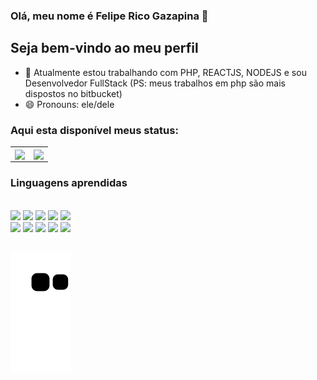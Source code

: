 ### Olá, meu nome é Felipe Rico Gazapina 👋
## Seja bem-vindo ao meu perfil

- 🔭 Atualmente estou trabalhando com PHP, REACTJS, NODEJS e sou Desenvolvedor FullStack (PS: meus trabalhos em php são mais dispostos no bitbucket)
- 😄 Pronouns: ele/dele

### Aqui esta disponível meus status:
<!-- <div align="center">
  <a href="https://github.com/FelipeGazapina">
  <img height="180em" src="https://github-readme-stats.vercel.app/api?username=FelipeGazapina&show_icons=true&theme=midnight-purple&include_all_commits=true&count_private=true&custom_title=Felipe Rico Gazapina status"/>
  <img height="180em" src="https://github-readme-stats.vercel.app/api/top-langs/?username=FelipeGazapina&layout=compact&langs_count=10&theme=midnight-purple&exclude_repo=calculadoraPython,pythonTeste&custom_title=Linguagens mais utilizadas"/>
</div> -->
<div align="center">
<table>
    <tr>
      <td align="center" style="padding=0;width=50%;">
        <img align="center" style="padding=0;" src="https://github-readme-stats.vercel.app/api/i?username=FelipeGazapina&show_icons=true&theme=midnight-purple&include_all_commits=true&count_private=true&custom_title=Felipe Rico Gazapina status" />
      </td>
      <td align="center" style="padding=0;width=50%;">
        <img align="center" style="padding=0;" src="https://github-readme-stats.vercel.app/api/top-langs/?username=FelipeGazapina&layout=compact&langs_count=10&theme=midnight-purple&exclude_repo=calculadoraPython,pythonTeste&custom_title=Linguagens mais utilizadas" />
      </td>
    </tr>
</table>
</div>

### Linguagens aprendidas 
<div style="display: inline_block"><br>
  <img src="https://img.icons8.com/color/48/000000/html-5--v1.png"/>
  <img src="https://img.icons8.com/color/48/000000/css3.png"/>
  <img src="https://img.icons8.com/color/48/000000/javascript--v1.png"/>
  <img src="https://img.icons8.com/ultraviolet/48/000000/react--v1.png"/> 
  <img src="https://img.icons8.com/color/48/undefined/vue-js.png"/>
  <div></div>
  <img src="https://img.icons8.com/stickers/48/undefined/laravel.png"/>
  <img src="https://img.icons8.com/color/48/000000/nodejs.png"/>
  <img src="https://img.icons8.com/dusk/48/000000/php-logo.png"/>
  <img src="https://img.icons8.com/fluency/48/000000/maria-db.png"/>
  <img src="https://img.icons8.com/color/48/000000/mongodb.png"/>
<!--   <img src="https://img.icons8.com/color/48/000000/flutter.png"/> -->
<!--   <img src="https://img.icons8.com/color/48/000000/python--v1.png"/> -->
</div>
      
  ##
 <div> 
   
 
  ![Snake animation](https://github.com/rafaballerini/rafaballerini/blob/output/github-contribution-grid-snake.svg)
 
</div>
<!--   
  [![Readme Card](https://github-readme-stats.vercel.app/api/pin/?username=FelipeGazapina&repo=Projeto-Integrador-I&theme=midnight-purple)](https://github.com/FelipeGazapina/Projeto-Integrador-I) -->
